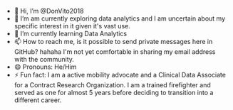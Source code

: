 - 👋 Hi, I’m @DonVito2018
- 👀 I’m am currently exploring data analytics and I am uncertain about my specific interest in it given it's vast use.
- 🌱 I’m currently learning Data Analytics
- 📫 How to reach me, is it possible to send private messages here in GitHub? hahaha I'm not yet comfortable in sharing my email address with the community.
- 😄 Pronouns: He/Him
- ⚡ Fun fact: I am a active mobility advocate and a Clinical Data Associate for a Contract Research Organization. I am a trained firefighter and served as one for almost 5 years before deciding to transition into a different career.

<!---
DonVito2018/DonVito2018 is a ✨ special ✨ repository because its `README.md` (this file) appears on your GitHub profile.
You can click the Preview link to take a look at your changes.
--->
